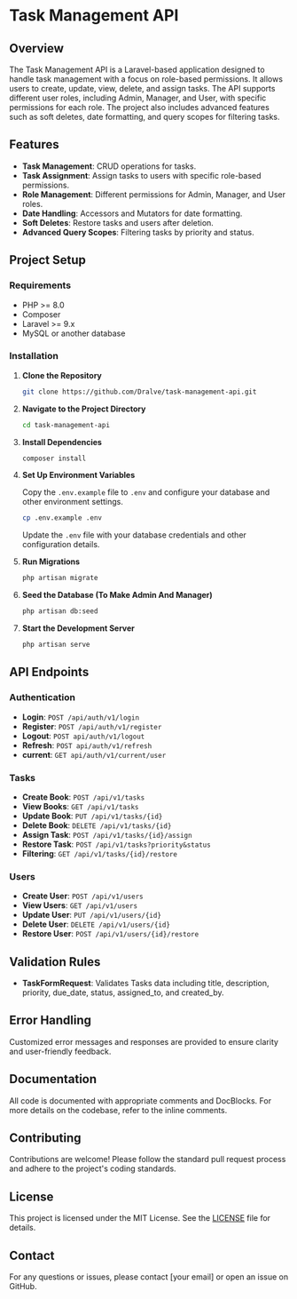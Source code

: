 # Task Management API

## Overview

The Task Management API is a Laravel-based application designed to handle task management with a focus on role-based permissions. It allows users to create, update, view, delete, and assign tasks. The API supports different user roles, including Admin, Manager, and User, with specific permissions for each role. The project also includes advanced features such as soft deletes, date formatting, and query scopes for filtering tasks.

## Features

- **Task Management**: CRUD operations for tasks.
- **Task Assignment**: Assign tasks to users with specific role-based permissions.
- **Role Management**: Different permissions for Admin, Manager, and User roles.
- **Date Handling**: Accessors and Mutators for date formatting.
- **Soft Deletes**: Restore tasks and users after deletion.
- **Advanced Query Scopes**: Filtering tasks by priority and status.

## Project Setup

### Requirements

- PHP >= 8.0
- Composer
- Laravel >= 9.x
- MySQL or another database

### Installation

1. **Clone the Repository**

    ```bash
    git clone https://github.com/Dralve/task-management-api.git
    ```

2. **Navigate to the Project Directory**

    ```bash
    cd task-management-api
    ```

3. **Install Dependencies**

    ```bash
    composer install
    ```

4. **Set Up Environment Variables**

    Copy the `.env.example` file to `.env` and configure your database and other environment settings.

    ```bash
    cp .env.example .env
    ```

    Update the `.env` file with your database credentials and other configuration details.


5. **Run Migrations**

    ```bash
    php artisan migrate
    ```

6. **Seed the Database (To Make Admin And Manager)**

    ```bash
    php artisan db:seed
    ```

7. **Start the Development Server**

    ```bash
    php artisan serve
    ```

## API Endpoints

### Authentication

- **Login**: `POST /api/auth/v1/login`
- **Register**: `POST /api/auth/v1/register`
- **Logout**: `POST api/auth/v1/logout`
- **Refresh**: `POST api/auth/v1/refresh`
- **current**: `GET api/auth/v1/current/user`

### Tasks

- **Create Book**: `POST /api/v1/tasks`
- **View Books**: `GET /api/v1/tasks`
- **Update Book**: `PUT /api/v1/tasks/{id}`
- **Delete Book**: `DELETE /api/v1/tasks/{id}`
- **Assign Task**: `POST /api/v1/tasks/{id}/assign`
- **Restore Task**: `POST /api/v1/tasks?priority&status`
- **Filtering**: `GET /api/v1/tasks/{id}/restore`

### Users

- **Create User**: `POST /api/v1/users`
- **View Users**: `GET /api/v1/users`
- **Update User**: `PUT /api/v1/users/{id}`
- **Delete User**: `DELETE /api/v1/users/{id}`
- **Restore User**: `POST /api/v1/users/{id}/restore`


## Validation Rules

- **TaskFormRequest**: Validates Tasks data including title, description, priority, due_date, status, assigned_to, and created_by.

## Error Handling

Customized error messages and responses are provided to ensure clarity and user-friendly feedback.

## Documentation

All code is documented with appropriate comments and DocBlocks. For more details on the codebase, refer to the inline comments.

## Contributing

Contributions are welcome! Please follow the standard pull request process and adhere to the project's coding standards.

## License

This project is licensed under the MIT License. See the [LICENSE](LICENSE) file for details.

## Contact

For any questions or issues, please contact [your email] or open an issue on GitHub.

